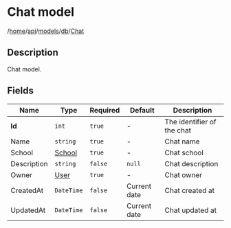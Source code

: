 # Chat model

/[home](/README.md)/[api](/docs/api/README.md)/[models](/docs/api/README.md#models)/[db](/docs/api/README.md#database-models)/[Chat](/docs/api/models/db/Chat.md)

## Description

Chat model.

## Fields

| Name | Type | Required | Default | Description |
| ---- | ---- | -------- | ------- | ----------- |
| __Id__ | `int` | `true` | - | The identifier of the chat |
| Name | `string` | `true` | - | Chat name |
| School | [School](School.md) | `true` | - | Chat school |
| Description | `string` | `false` | `null` | Chat description |
| Owner | [User](User.md) | `true` | - | Chat owner |
| CreatedAt | `DateTime` | `false` | Current date | Chat created at |
| UpdatedAt | `DateTime` | `false` | Current date | Chat updated at |
